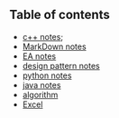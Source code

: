 ## Table of contents
* [c++ notes](https://github.com/zhaojinzhou/notes/blob/master/C%2B%2B%20note.md);
* [MarkDown notes](https://github.com/zhaojinzhou/notes/blob/master/MarkDown_notes.md)
* [EA notes]()
* [design pattern notes]()
* [python notes]()
* [java notes]()
* [algorithm]()
* [Excel](https://github.com/zhaojinzhou/notes/blob/master/Excel.md)

